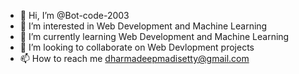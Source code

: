 - 👋 Hi, I’m @Bot-code-2003
- 👀 I’m interested in Web Development and Machine Learning 
- 🌱 I’m currently learning Web Development and Machine Learning
- 💞️ I’m looking to collaborate on Web Devlopment projects
- 📫 How to reach me dharmadeepmadisetty@gmail.com

<!---
Bot-code-2003/Bot-code-2003 is a ✨ special ✨ repository because its `README.md` (this file) appears on your GitHub profile.
You can click the Preview link to take a look at your changes.
--->

